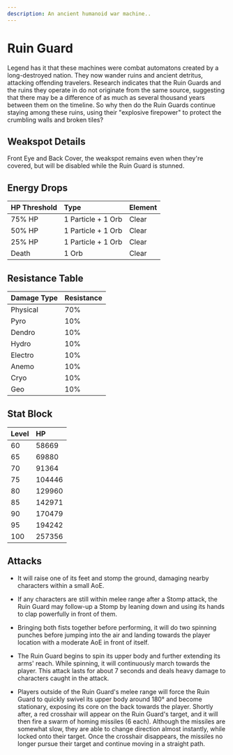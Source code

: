 ```yaml
---
description: An ancient humanoid war machine..
---
```


# Ruin Guard

Legend has it that these machines were combat automatons created by a long-destroyed nation. They now wander ruins and ancient detritus, attacking offending travelers. Research indicates that the Ruin Guards and the ruins they operate in do not originate from the same source, suggesting that there may be a difference of as much as several thousand years between them on the timeline. So why then do the Ruin Guards continue staying among these ruins, using their "explosive firepower" to protect the crumbling walls and broken tiles?

## Weakspot Details

Front Eye and Back Cover, the weakspot remains even when they're covered, but will be disabled while the Ruin Guard is stunned.

## Energy Drops

| HP Threshold | Type            | Element |
| :----------- | :-------------- | :------ |
| 75% HP       | 1 Particle + 1 Orb | Clear  |
| 50% HP       | 1 Particle + 1 Orb | Clear  |
| 25% HP       | 1 Particle + 1 Orb | Clear  |
| Death        | 1 Orb           | Clear  |

## Resistance Table

| Damage Type | Resistance |
| :---------- | :--------- |
| Physical    | 70%        |
| Pyro        | 10%        |
| Dendro      | 10%        |
| Hydro       | 10%        |
| Electro     | 10%        |
| Anemo       | 10%        |
| Cryo        | 10%        |
| Geo         | 10%        |

## Stat Block

| Level | HP     |
| :---- | :----- |
| 60    | 58669  |
| 65    | 69880  |
| 70    | 91364  |
| 75    | 104446 |
| 80    | 129960 |
| 85    | 142971 |
| 90    | 170479 |
| 95    | 194242 |
| 100   | 257356 |

## Attacks

* It will raise one of its feet and stomp the ground, damaging nearby characters within a small AoE.

* If any characters are still within melee range after a Stomp attack, the Ruin Guard may follow-up a Stomp by leaning down and using its hands to clap powerfully in front of them.

* Bringing both fists together before performing, it will do two spinning punches before jumping into the air and landing towards the player location with a moderate AoE in front of itself.

* The Ruin Guard begins to spin its upper body and further extending its arms' reach. While spinning, it will continuously march towards the player. This attack lasts for about 7 seconds and deals heavy damage to characters caught in the attack.

* Players outside of the Ruin Guard's melee range will force the Ruin Guard to quickly swivel its upper body around 180° and become stationary, exposing its core on the back towards the player. Shortly after, a red crosshair will appear on the Ruin Guard's target, and it will then fire a swarm of homing missiles (6 each). Although the missiles are somewhat slow, they are able to change direction almost instantly, while locked onto their target. Once the crosshair disappears, the missiles no longer pursue their target and continue moving in a straight path.
